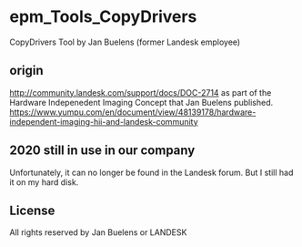 # epm_Tools_CopyDrivers
CopyDrivers Tool by Jan Buelens (former Landesk employee)

## origin
http://community.landesk.com/support/docs/DOC-2714
as part of the Hardware Indepenedent Imaging Concept that Jan Buelens published.
https://www.yumpu.com/en/document/view/48139178/hardware-independent-imaging-hii-and-landesk-community

## 2020 still in use in our company
Unfortunately, it can no longer be found in the Landesk forum. But I still had it on my hard disk.

## License
All rights reserved by Jan Buelens or LANDESK


